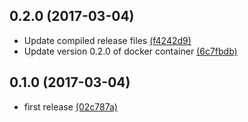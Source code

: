 ## 0.2.0 (2017-03-04)
- Update compiled release files [(f4242d9)](https://github.com/koash/mothur-docker/commit/f4242d942bc99a565ca402b44f77aee7e76d9873)
- Update version 0.2.0 of docker container [(6c7fbdb)](https://github.com/koash/mothur-docker/commit/6c7fbdbf6ece828c6019c48a660f4a6529657ca8)

## 0.1.0 (2017-03-04)
- first release [(02c787a)](https://github.com/koash/mothur-docker/commit/02c787a)
